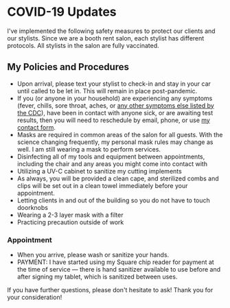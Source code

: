 # COVID-19 Updates
I've implemented the following safety measures to protect our clients and our stylists. Since we are a booth rent salon, each stylist has different protocols. All stylists in the salon are fully vaccinated.

## My Policies and Procedures


*   Upon arrival, please text your stylist to check-in and stay in your car until called to be let in. This will remain in place post-pandemic. 
*   If you (or anyone in your household) are experiencing any symptoms (fever, chills, sore throat, aches, or [any other symptoms else listed by the CDC](https://www.cdc.gov/coronavirus/2019-ncov/symptoms-testing/symptoms.html)), have been in contact with anyone sick, or are awaiting test results, then you will need to reschedule by email, phone, or use [my contact form](/contact).
*   Masks are required in common areas of the salon for all guests. With the science changing frequently, my personal mask rules may change as well. I am still wearing a mask to perform services.
*   Disinfecting all of my tools and equipment between appointments, including the chair and any areas you might come into contact with
*   Utilizing a UV-C cabinet to sanitize my cutting implements
*   As always, you will be provided a clean cape, and sterilized combs and clips will be set out in a clean towel immediately before your appointment.
*   Letting clients in and out of the building so you do not have to touch doorknobs
*   Wearing a 2-3 layer mask with a filter
*   Practicing precaution outside of work


### Appointment

*   When you arrive, please wash or sanitize your hands.
*   PAYMENT: I have started using my Square chip reader for payment at the time of service — there is hand sanitizer available to use before and after signing my tablet, which is sanitized between uses. 



If you have further questions, please don't hesitate to ask! Thank you for your consideration!